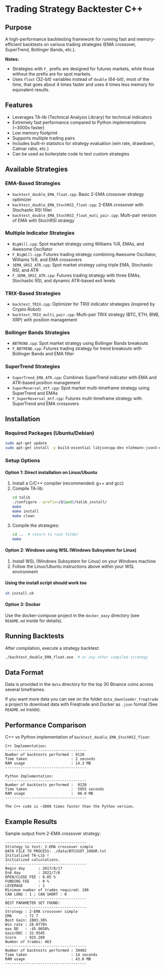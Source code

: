 # Trading Strategy Backtester C++

## Purpose
A high-performance backtesting framework for running fast and memory-efficient backtests on various trading strategies (EMA crossover, SuperTrend, Bollinger Bands, etc.).

**Notes:** 
- Strategies with `F_` prefix are designed for futures markets, while those without the prefix are for spot markets.
- Uses `float` (32-bit) variables instead of `double` (64-bit), most of the time, that goes about 4 times faster and uses 4 times less memory for equivalent results.

## Features
- Leverages TA-lib (Technical Analysis Library) for technical indicators
- Extremely fast performance compared to Python implementations (~3000x faster)
- Low memory footprint
- Supports multiple trading pairs
- Includes built-in statistics for strategy evaluation (win rate, drawdown, Calmar ratio, etc.)
- Can be used as boilerplate code to test custom strategies

## Available Strategies

### EMA-Based Strategies
- `backtest_double_EMA_float.cpp`: Basic 2-EMA crossover strategy optimizer
- `backtest_double_EMA_StochRSI_float.cpp`: 2-EMA crossover with Stochastic RSI filter
- `backtest_double_EMA_StochRSI_float_muti_pair.cpp`: Multi-pair version of EMA with StochRSI strategy

### Multiple Indicator Strategies
- `BigWill.cpp`: Spot market strategy using Williams %R, EMAs, and Awesome Oscillator
- `F_BigWill.cpp`: Futures trading strategy combining Awesome Oscillator, Williams %R, and EMA crossovers
- `3EMA_SRSI_ATR.cpp`: Spot market strategy using triple EMA, Stochastic RSI, and ATR
- `F_3EMA_SRSI_ATR.cpp`: Futures trading strategy with three EMAs, Stochastic RSI, and dynamic ATR-based exit levels

### TRIX-Based Strategies
- `backtest_TRIX.cpp`: Optimizer for TRIX indicator strategies (inspired by Crypto Robot)
- `backtest_TRIX_multi_pair.cpp`: Multi-pair TRIX strategy (BTC, ETH, BNB, XRP) with position management

### Bollinger Bands Strategies
- `BBTREND.cpp`: Spot market strategy using Bollinger Bands breakouts
- `F_BBTREND.cpp`: Futures trading strategy for trend breakouts with Bollinger Bands and EMA filter

### SuperTrend Strategies
- `SuperTrend_EMA_ATR.cpp`: Combines SuperTrend indicator with EMA and ATR-based position management
- `SuperReversal_mtf.cpp`: Spot market multi-timeframe strategy using SuperTrend and EMAs
- `F_SuperReversal_mtf.cpp`: Futures multi-timeframe strategy with SuperTrend and EMA crossovers

## Installation

### Required Packages (Ubuntu/Debian)
```bash
sudo apt-get update
sudo apt-get install -y build-essential libjsoncpp-dev nlohmann-json3-dev gcc g++
```

### Setup Options

#### Option 1: Direct installation on Linux/Ubuntu
1. Install a C/C++ compiler (recommended: g++ and gcc)
2. Compile TA-lib:
   ```bash
   cd talib
   ./configure --prefix=/$(pwd)/talib_install/
   make
   make install
   make clean
   ```
3. Compile the strategies:
   ```bash
   cd ..  # return to root folder
   make
   ```

#### Option 2: Windows using WSL (Windows Subsystem for Linux)
1. Install WSL (Windows Subsystem for Linux) on your Windows machine
2. Follow the Linux/Ubuntu instructions above within your WSL environment

#### Using the install script should work too
```bash
sh install.sh
```

#### Option 3: Docker
Use the docker-compose project in the `docker_easy` directory (see `README.md` inside for details).

## Running Backtests

After compilation, execute a strategy backtest:
```bash
./backtest_double_EMA_float.exe  # or any other compiled strategy
```

## Data Format
Data is provided in the `data` directory for the top 30 Binance coins across several timeframes.

If you want more data you can see on the folder `data_downloader_freqtrade` a project to download data with Freqtrade and Docker as `.json` format (See `README.md` inside).

## Performance Comparison

C++ vs Python implementation of `backtest_double_EMA_StochRSI_float`:

```
C++ Implementation:
-------------------------------------
Number of backtests performed : 9120
Time taken                    : 2 seconds 
RAM usage                     : 14.3 MB
-------------------------------------

Python Implementation:
-------------------------------------
Number of backtests performed :  9120
Time taken                    :  5955 seconds 
RAM usage                     :  86.0 MB
-------------------------------------

The C++ code is ~3000 times faster than the Python version.
```

## Example Results

Sample output from 2-EMA crossover strategy:

```
-------------------------------------
Strategy to test: 2-EMA crossover simple
DATA FILE TO PROCESS: ./data/BTCUSDT_1HOUR.txt
Initialized TA-Lib !
Initialized calculations.
-------------------------------------
Begin day      : 2017/8/17
End day        : 2022/7/6
OPEN/CLOSE FEE : 0.05 %
FUNDING FEE    : 0 %
LEVERAGE       : 1
Minimum number of trades required: 100
CAN LONG : 1 ; CAN SHORT : 0
-------------------------------------
BEST PARAMETER SET FOUND: 
-------------------------------------
Strategy : 2-EMA crossover simple
EMA      : 72 7
Best Gain: 2803.38%
Win rate : 28.0778%
max DD   : -45.9658%
Gain/DDC : 32.9545
Score    : 925.289
Number of trades: 463
-------------------------------------
Number of backtests performed : 39402
Time taken                    : 14 seconds 
RAM usage                     : 43.6 MB
-------------------------------------
```
